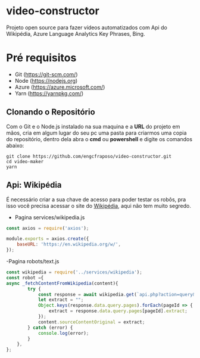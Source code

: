 # video-constructor
Projeto open source para fazer vídeos automatizados com Api do Wikipédia, Azure Language Analytics Key Phrases, Bing.

# Pré requisitos

- Git (https://git-scm.com/)
- Node (https://nodejs.org)
- Azure (https://azure.microsoft.com/)
- Yarn (https://yarnpkg.com/)

## Clonando o Repositório ##
Com o Git e o Node.js instalado na sua maquina e a **URL** do projeto em mãos, cria em algum lugar do seu pc uma pasta para criarmos uma copia do repositório, dentro dela abra o **cmd** ou **powershell** e digite os comandos abaixo:
```
git clone https://github.com/engcfraposo/video-constructor.git
cd video-maker
yarn
```
## Api: Wikipédia ##
É necessário criar a sua chave de acesso para poder testar os robôs, pra isso você precisa acessar o site do [Wikipédia](/https://www.wikipedia.org/), aqui não tem muito segredo.

- Pagina services/wikipedia.js
```js
const axios = require('axios');

module.exports = axios.create({
    baseURL: 'https://en.wikipedia.org/w/',
});
```
-Pagina robots/text.js
```js
const wikipedia = require('../services/wikipedia');
const robot ={
async _fetchContentFromWikipedia(content){
        try {
            const response = await wikipedia.get(`api.php?action=query&format=json&prop=extracts&exintro=&explaintext=&titles=${content.searchTerm}`);
            let extract = ""; 
            Object.keys(response.data.query.pages).forEach(pageId => {
                extract = response.data.query.pages[pageId].extract;
            });
            content.sourceContentOriginal = extract;
        } catch (error) {
            console.log(error);
        }
    },
};
```
